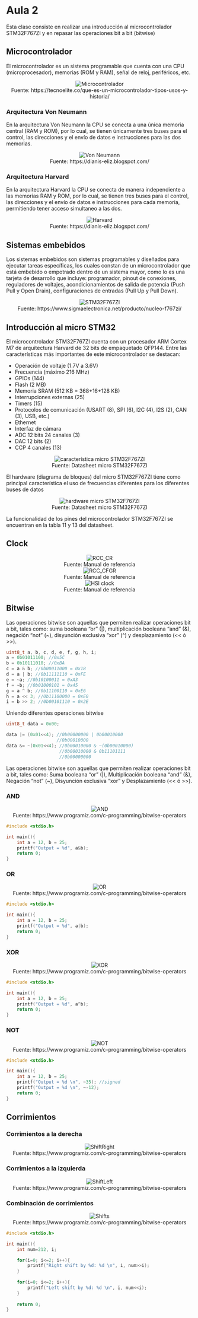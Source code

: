<h1>Aula 2</h1>

Esta clase consiste en realizar una introducción al microcontrolador STM32F767ZI y en repasar las operaciones bit a bit (bitwise)

<h2>Microcontrolador</h2>

El microcontrolador es un sistema programable que cuenta con una CPU (microprocesador), memorias (ROM y RAM), señal de reloj, periféricos, etc.

<div align="center">
<img src="image-2.png" alt="Microcontrolador"/>
<br>
<figcaption>Fuente: https://tecnoelite.co/que-es-un-microcontrolador-tipos-usos-y-historia/</figcaption>
</div>

<h3>Arquitectura Von Neumann</h3>

En la arquitectura Von Neumann la CPU se conecta a una única memoria central (RAM y ROM), por lo cual, se tienen únicamente tres buses para el control, las direcciones y el envío de datos e instrucciones para las dos memorias.

<div align="center">
<img src="image-3.png" alt="Von Neumann"/>
<br>
<figcaption>Fuente: https://dianis-eliz.blogspot.com/</figcaption>
</div>

<h3>Arquitectura Harvard</h3>

En la arquitectura Harvard la CPU se conecta de manera independiente a las memorias RAM y ROM, por lo cual, se tienen tres buses para el control, las direcciones y el envío de datos e instrucciones para cada memoria, permitiendo tener acceso simultaneo a las dos.

<div align="center">
<img src="image-4.png" alt="Harvard"/>
<br>
<figcaption>Fuente: https://dianis-eliz.blogspot.com/</figcaption>
</div>

<h2>Sistemas embebidos</h2>

Los sistemas embebidos son sistemas programables y diseñados para ejecutar tareas específicas, los cuales constan de un microcontrolador que está embebido o empotrado dentro de un sistema mayor, como lo es una tarjeta de desarrollo que incluye: programador, pinout de conexiones, reguladores de voltajes, acondicionamientos de salida de potencia (Push Pull y Open Drain), configuraciones de entradas (Pull Up y Pull Down).

<div align="center">
<img src="image-5.png" alt="STM32F767ZI"/>
<br>
<figcaption>Fuente: https://www.sigmaelectronica.net/producto/nucleo-f767zi/</figcaption>
</div>

<h2>Introducción al micro STM32</h2>

El microcontrolador STM32F767ZI cuenta con un procesador ARM Cortex M7 de arquitectura Harvard de 32 bits de empaquetado QFP144. Entre las características más importantes de este microcontrolador se destacan:

- Operación de voltaje (1.7V a 3.6V)
- Frecuencia (máximo 216 MHz)
- GPIOs (144)
- Flash (2 MB)
- Memoria SRAM (512 KB = 368+16+128 KB)
- Interrupciones externas (25)
- Timers (15)
- Protocolos de comunicación (USART (8), SPI (6), I2C (4), I2S (2), CAN (3), USB, etc.)
- Ethernet
- Interfaz de cámara
- ADC 12 bits 24 canales (3)
- DAC 12 bits (2)
- CCP 4 canales (13)

<div align="center">
<img src="image.png" alt="característica micro STM32F767ZI"/>
<br>
<figcaption>Fuente: Datasheet micro STM32F767ZI</figcaption>
</div>

El hardware (diagrama de bloques) del micro STM32F767ZI tiene como principal característica el uso de frecuencias diferentes para los diferentes buses de datos

<div align="center">
<img src="image-1.png" alt="hardware micro STM32F767ZI"/>
<br>
<figcaption>Fuente: Datasheet micro STM32F767ZI</figcaption>
</div>

La funcionalidad de los pines del microcontrolador STM32F767ZI se encuentran en la tabla 11 y 13 del datasheet.

<h2>Clock</h2>

<div align="center">
<img src="image-6.png" alt="RCC_CR"/>
<br>
<figcaption>Fuente: Manual de referencia</figcaption>
</div>

<div align="center">
<img src="image-7.png" alt="RCC_CFGR"/>
<br>
<figcaption>Fuente: Manual de referencia</figcaption>
</div>

<div align="center">
<img src="image-8.png" alt="HSI clock"/>
<br>
<figcaption>Fuente: Manual de referencia</figcaption>
</div>

<h2>Bitwise</h2>

Las operaciones bitwise son aquellas que permiten realizar operaciones bit a bit, tales como: suma booleana “or” (|), multiplicación booleana “and” (&), negación “not” (~), disyunción exclusiva “xor” (^) y desplazamiento (<< ó >>).

```c
uint8_t a, b, c, d, e, f, g, h, i;
a = 0b01011100; //0x5C
b = 0b10111010; //0xBA
c = a & b; //0b00011000 = 0x18
d = a | b; //0b11111110 = 0xFE
e = ~a; //0b10100011 = 0xA3
f = ~b; //0b01000101 = 0x45
g = a ^ b; //0b11100110 = 0xE6
h = a << 3; //0b11100000 = 0xE0
i = b >> 2; //0b00101110 = 0x2E
```

Uniendo diferentes operaciones bitwise

```c
uint8_t data = 0x00;

data |= (0x01<<4); //0b00000000 | 0b00010000
                   //0b00010000
data &= ~(0x01<<4); //0b00010000 & ~(0b00010000)
                    //0b00010000 & 0b11101111
                    //0b00000000
```

Las operaciones bitwise son aquellas que permiten realizar operaciones bit a bit, tales como: Suma booleana “or” (|), Multiplicación booleana “and” (&), Negación “not” (~), Disyunción exclusiva “xor” y Desplazamiento (<< ó >>).

<h3>AND</h3>

<div align="center">
<img src="image-15.png" alt="AND"/>
<br>
<figcaption>Fuente: https://www.programiz.com/c-programming/bitwise-operators</figcaption>
</div>

```c
#include <stdio.h>

int main(){
    int a = 12, b = 25;
    printf("Output = %d", a&b);
    return 0;
}
```

<h3>OR</h3>

<div align="center">
<img src="image-16.png" alt="OR"/>
<br>
<figcaption>Fuente: https://www.programiz.com/c-programming/bitwise-operators</figcaption>
</div>

```c
#include <stdio.h>

int main(){
    int a = 12, b = 25;
    printf("Output = %d", a|b);
    return 0;
}
```

<h3>XOR</h3>

<div align="center">
<img src="image-17.png" alt="XOR"/>
<br>
<figcaption>Fuente: https://www.programiz.com/c-programming/bitwise-operators</figcaption>
</div>

```c
#include <stdio.h>

int main(){
    int a = 12, b = 25;
    printf("Output = %d", a^b);
    return 0;
}
```

<h3>NOT</h3>

<div align="center">
<img src="image-18.png" alt="NOT"/>
<br>
<figcaption>Fuente: https://www.programiz.com/c-programming/bitwise-operators</figcaption>
</div>

```c
#include <stdio.h>

int main(){
    int a = 12, b = 25;
    printf("Output = %d \n", ~35); //signed
    printf("Output = %d \n", ~-12);
    return 0;
}
```

<h2>Corrimientos</h2>

<h3>Corrimientos a la derecha</h3>

<div align="center">
<img src="image-19.png" alt="ShiftRight"/>
<br>
<figcaption>Fuente: https://www.programiz.com/c-programming/bitwise-operators</figcaption>
</div>

<h3>Corrimientos a la izquierda</h3>

<div align="center">
<img src="image-20.png" alt="ShiftLeft"/>
<br>
<figcaption>Fuente: https://www.programiz.com/c-programming/bitwise-operators</figcaption>
</div>

<h3>Combinación de corrimientos</h3>

<div align="center">
<img src="image-21.png" alt="Shifts"/>
<br>
<figcaption>Fuente: https://www.programiz.com/c-programming/bitwise-operators</figcaption>
</div>

```c
#include <stdio.h>

int main(){
    int num=212, i;

    for(i=0; i<=2; i++){
        printf("Right shift by %d: %d \n", i, num>>i);
    }
    
    for(i=0; i<=2; i++){
        printf("Left shift by %d: %d \n", i, num<<i);
    }
    
    return 0;
}
```

